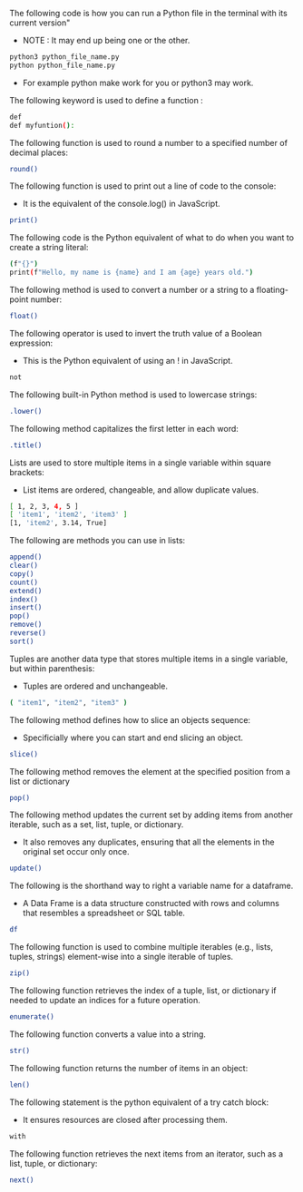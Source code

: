 The following code is how you can run a Python file in the terminal with its current version"

- <span class="emphasis">NOTE </span>: It may end up being one or the other. 

```bash
python3 python_file_name.py
python python_file_name.py
```

- For example <span class="emphasis">python</span> make work for you or <span class="emphasis">python3</span> may work.

The following <span class="emphasis">keyword</span> is used to <span class="emphasis">define</span> a <span class="emphasis">function </span>:

```bash
def
def myfuntion():
```

The following <span class="emphasis">function</span> is used to <span class="emphasis">round</span> a <span class="emphasis">number</span> to a <span class="emphasis">specified</span> number of <span class="secondEmphasis">decimal places</span>:

```bash
round()
```

The following <span class="emphasis">function</span> is used to <span class="emphasis">print</span> out a line of code to the <span class="emphasis">console</span>:

- It is the <span class="emphasis">equivalent</span> of the <span class="emphasis">console.log()</span> in <span class="emphasis">JavaScript</span>.

```bash
print()
```

The following code is the Python <span class="emphasis">equivalent</span> of what to do when you want to <span class="emphasis">create</span> a <span class="secondEmphasis">string literal</span>:

```bash
(f"{}")
print(f"Hello, my name is {name} and I am {age} years old.")

```

The following <span class="emphasis">method</span> is used to <span class="emphasis">convert</span> a <span class="emphasis">number</span> or a <span class="emphasis">string</span> to a <span class="emphasis">floating-point</span> <span class="secondEmphasis">number</span>:

```bash
float()
```

The following <span class="emphasis">operator</span> is used to <span class="emphasis">invert</span> the <span class="emphasis">truth</span> <span class="emphasis">value</span> of a <span class="emphasis">Boolean</span> <span class="secondEmphasis">expression</span>:

- This is the Python <span class="emphasis">equivalent</span> of using an <span class="secondEmphasis">!</span> in <span class="emphasis">JavaScript</span>.

```bash
not
```

The following <span class="emphasis">built-in</span> Python <span class="emphasis">method</span> is used to <span class="emphasis">lowercase</span> <span class="secondEmphasis">strings</span>:

```bash
.lower()
```

The following <span class="emphasis">method</span> <span class="secondEmphasis">capitalizes</span> the <span class="emphasis">first letter</span> in each <span class="emphasis">word</span>:

```bash
.title()
```

<span class="emphasis">Lists</span> are used to store multiple <span class="emphasis">items</span> in a single <span class="emphasis">variable</span> within <span class="emphasis">square brackets</span>:

- <span class="emphasis">List</span> items are <span class="emphasis">ordered</span>, <span class="emphasis">changeable</span>, and allow <span class="emphasis">duplicate values</span>.

```bash
[ 1, 2, 3, 4, 5 ]
[ 'item1', 'item2', 'item3' ]
[1, 'item2', 3.14, True]
```

The following are <span class="emphasis">methods</span> you can use in <span class="emphasis">lists</span>:

```bash
append()
clear()
copy()
count()
extend()
index()
insert()
pop()
remove()
reverse()
sort()
```

<span class="emphasis">Tuples</span> are another <span class="emphasis">data type</span> that <span class="emphasis">stores</span> multiple <span class="emphasis">items</span> in a single <span class="emphasis">variable</span>, but within <span class="emphasis">parenthesis</span>:

- <span class="emphasis">Tuples</span> are <span class="emphasis">ordered</span> and <span class="emphasis">unchangeable</span>.

```bash
( "item1", "item2", "item3" )
```


The following method defines how to slice an objects sequence:

- Specificially where you can start and end slicing an object.

```bash
slice()
```

The following method removes the element at the specified position from a list or dictionary

```bash
pop()
```

The following method updates the current set by adding items from another iterable, such as a set, list, tuple, or dictionary.

- It also removes any duplicates, ensuring that all the elements in the original set occur only once.

```bash
update()
```

The following is the shorthand way to right a variable name for a dataframe. 

- A Data Frame is a data structure constructed with rows and columns that resembles a spreadsheet or SQL table.

```bash
df
```

The following function is used to combine multiple iterables (e.g., lists, tuples, strings) element-wise into a single iterable of tuples.

```bash
zip()
```

The following function retrieves the index of a tuple, list, or dictionary if needed to update an indices for a future operation.

```bash
enumerate()
```

The following function converts a value into a string.

```bash
str()
```

The following function returns the number of items in an object:

```bash
len()
```

The following statement is the python equivalent of a try catch block:

- It ensures resources are closed after processing them.

```bash
with
```

The following function retrieves the next items from an iterator, such as a list, tuple, or dictionary:

```bash
next()
```

